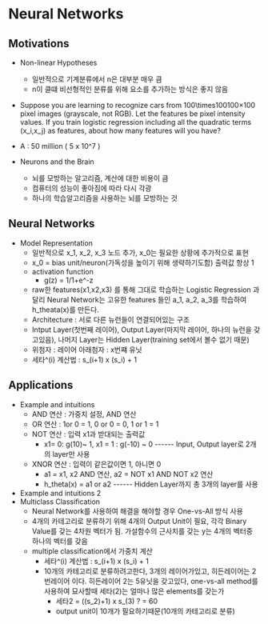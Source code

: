 # Neural Networks

## Motivations
- Non-linear Hypotheses
  - 일반적으로 기계분류에서 n은 대부분 매우 큼
  - n이 클떄 비선형적인 분류를 위해 요소를 추가하는 방식은 좋지 않음

- Suppose you are learning to recognize cars from 100\times100100×100 pixel images (grayscale, not RGB). Let the features be pixel intensity values. If you train logistic regression including all the quadratic terms (x_i,x_j) as features, about how many features will you have?
- A : 50 million ( 5 x 10^7 )

- Neurons and the Brain
  - 뇌를 모방하는 알고리즘, 계산에 대한 비용이 큼
  - 컴퓨터의 성능이 좋아짐에 따라 다시 각광
  - 하나의 학습알고리즘을 사용하는 뇌를 모방하는 것

## Neural Networks
- Model Representation
  - 일반적으로 x_1, x_2, x_3 노드 추가, x_0는 필요한 상황에 추가적으로 표현
  - x_0 = bias unit/neuron(가독성을 높이기 위해 생략하기도함) 출력값 항상 1
  - activation function
    - g(z) = 1/1+e^-z
  - raw한 features(x1,x2,x3) 를 통해 그대로 학습하는 Logistic Regression 과 달리 Neural Network는 고유한 features 들인 a_1, a_2, a_3를 학습하여 h_theata(x)를 만든다.
  - Architecture : 서로 다른 뉴런들이 연결되어있는 구조
  - Intput Layer(첫번째 레이어), Output Layer(마지막 레이어, 하나의 뉴런을 갖고있음), 나머지 Layer는 Hidden Layer(training set에서 볼수 없기 때문)
  - 위첨자 : 레이어  아래첨자 : x번쨰 유닛
  - 세타^(i) 계산법 : s_(i+1) x (s_i) + 1

## Applications
- Example and intuitions
  - AND 연산 : 가중치 설정, AND 연산
  - OR 연산 : 1or 0 = 1, 0 or 0 = 0, 1 or 1 = 1
  - NOT 연산 : 입력 x1과 받대되는 출력값
    - x1= 0: g(10)~ 1, x1 = 1 : g(-10) ~ 0
------ Input, Output layer로 2개의 layer만 사용
  - XNOR 연산 : 입력이 같은값이면 1, 아니면 0
    - a1 = x1, x2 AND 연산, a2 = NOT x1 AND NOT x2 연산
    - h_theta(x) = a1 or a2
------ Hidden Layer까지 총 3개의 layer를 사용
- Example and intuitions 2
- Multiclass Classification
  - Neural Network를 사용하여 해결을 해야할 경우 One-vs-All 방식 사용
  - 4개의 카테고리로 분류하기 위해 4개의 Output Unit이 필요, 각각 Binary Value를 갖는 4차원 벡터가 됨. 가설함수의 근사치를 갖는 y는 4개의 벡터중 하나의 벡터를 갖음
  - multiple classification에서 가중치 계산
    - 세타^(i) 계산법 : s_(i+1) x (s_i) + 1
    - 10개의 카테고리로 분류하려고한다, 3개의 레이어가있고, 히든레이어는 2번레이어 이다.
    히든레이어 2는 5유닛을 갖고있다, one-vs-all method를 사용하여 묘사할때 세타(2)는 얼마나 많은 elements를 갖는가
      - 세타2 = ((s_2)+1) x s_(3) ?  = 60
      - output unit이 10개가 필요하기때문(10개의 카테고리로 분류)
